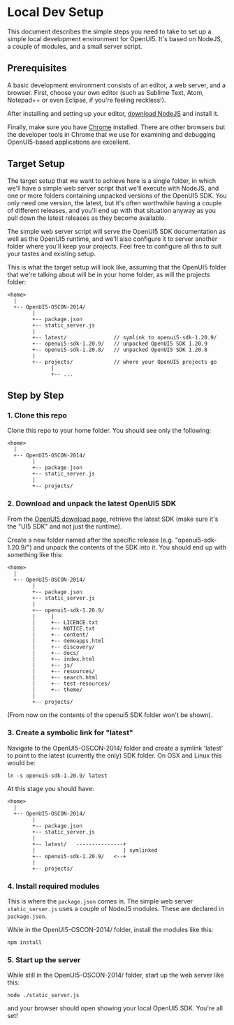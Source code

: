 # Local Dev Setup

This document describes the simple steps you need to take
to set up a simple local development environment for OpenUI5.
It's based on NodeJS, a couple of modules, and a small server
script.

## Prerequisites

A basic development environment consists of an editor, a web
server, and a browser. First, choose your own editor
(such as Sublime Text, Atom, Notepad++ or even Eclipse, if you're
feeling reckless!).

After installing and setting up your editor, [download NodeJS](http://nodejs.org/download/)
and install it.

Finally, make sure you have [Chrome](https://www.google.com/chrome/browser/)
installed. There are other browsers but the developer tools in Chrome
that we use for examining and debugging OpenUI5-based applications are
excellent.

## Target Setup

The target setup that we want to achieve here is a single folder, in
which we'll have a simple web server script that we'll execute with
NodeJS, and one or more folders containing unpacked versions of the
OpenUI5 SDK. You only need one version, the latest, but it's often
worthwhile having a couple of different releases, and you'll end up
with that situation anyway as you pull down the latest releases as
they become available.

The simple web server script will serve the OpenUI5 SDK documentation
as well as the OpenUI5 runtime, and we'll also configure it to server
another folder where you'll keep your projects. Feel free to configure
all this to suit your tastes and existing setup.

This is what the target setup will look like, assuming that the OpenUI5
folder that we're talking about will be in your home folder, as will
the projects folder:

```
<home>
  |
  +-- OpenUI5-OSCON-2014/
        |
        +-- package.json
        +-- static_server.js
        |
        +-- latest/               // symlink to openui5-sdk-1.20.9/
        +-- openui5-sdk-1.20.9/   // unpacked OpenUI5 SDK 1.20.9
        +-- openui5-sdk-1.20.8/   // unpacked OpenUI5 SDK 1.20.8
        |
        +-- projects/             // where your OpenUI5 projects go
              |
              +-- ...
```

## Step by Step

### 1. Clone this repo

Clone this repo to your home folder. You should see only the following:

```
<home>
  |
  +-- OpenUI5-OSCON-2014/
        |
        +-- package.json
        +-- static_server.js
        |
        +-- projects/
```

### 2. Download and unpack the latest OpenUI5 SDK

From the [OpenUI5 download page](http://openui5.org/download.html), retrieve the
latest SDK (make sure it's the "UI5 SDK" and not just the runtime).

Create a new folder named after the specific release (e.g. "openui5-sdk-1.20.9/")
and unpack the contents of the SDK into it. You should end up with something like
this:

```
<home>
  |
  +-- OpenUI5-OSCON-2014/
        |
        +-- package.json
        +-- static_server.js
        |
        +-- openui5-sdk-1.20.9/
        |     |
        |     +-- LICENCE.txt
        |     +-- NOTICE.txt
        |     +-- content/
        |     +-- demoapps.html
        |     +-- discovery/
        |     +-- docs/
        |     +-- index.html
        |     +-- js/
        |     +-- resources/
        |     +-- search.html
        |     +-- test-resources/
        |     +-- theme/
        |
        +-- projects/
```
(From now on the contents of the openui5 SDK folder won't be shown).

### 3. Create a symbolic link for "latest"

Navigate to the OpenUI5-OSCON-2014/ folder and create a symlink 'latest' to
point to the latest (currently the only) SDK folder. On OSX and Linux
this would be:

`ln -s openui5-sdk-1.20.9/ latest`

At this stage you should have:

```
<home>
  |
  +-- OpenUI5-OSCON-2014/
        |
        +-- package.json
        +-- static_server.js
        |
        +-- latest/   ---------------+
        |                            | symlinked
        +-- openui5-sdk-1.20.9/   <--+
        |
        +-- projects/
```

### 4. Install required modules

This is where the `package.json` comes in. The simple web server
`static_server.js` uses a couple of NodeJS modules. These are declared
in `package.json`.

While in the OpenUI5-OSCON-2014/ folder, install the modules like
this:

`npm install`

### 5. Start up the server

While still in the OpenUI5-OSCON-2014/ folder, start up the web
server like this:

`node ./static_server.js`

and your browser should open showing your local OpenUI5 SDK. You're
all set!

